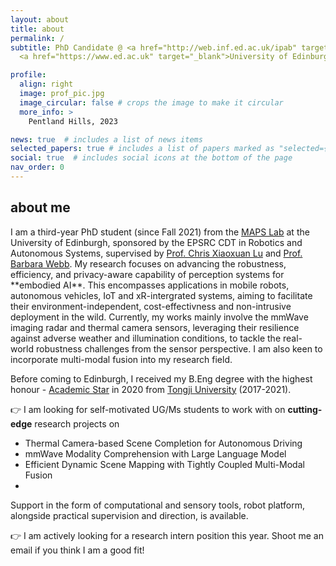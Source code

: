 ```yaml
---
layout: about
title: about
permalink: /
subtitle: PhD Candidate @ <a href="http://web.inf.ed.ac.uk/ipab" target="_blank">School of Informatics</a>, 
  <a href="https://www.ed.ac.uk" target="_blank">University of Edinburgh</a> 

profile:
  align: right
  image: prof_pic.jpg
  image_circular: false # crops the image to make it circular
  more_info: >
    Pentland Hills, 2023

news: true  # includes a list of news items
selected_papers: true # includes a list of papers marked as "selected={true}"
social: true  # includes social icons at the bottom of the page
nav_order: 0
---
```

<h2>about me</h2>
I am a third-year PhD student (since Fall 2021) from the <a href="https://maps-lab.github.io/" target="_blank">MAPS Lab</a> at the University of Edinburgh, sponsored by the EPSRC CDT in Robotics and Autonomous Systems, supervised by <a href="https://christopherlu.github.io/" target="_blank">Prof. Chris Xiaoxuan Lu</a> and <a href="https://homepages.inf.ed.ac.uk/bwebb/" target="_blank">Prof. Barbara Webb</a>. My research focuses on advancing the robustness, efficiency, and privacy-aware capability of perception systems for **embodied AI**. This encompasses applications in mobile robots, autonomous vehicles, IoT and xR-intergrated systems, aiming to facilitate their environment-independent, cost-effectivness and non-intrusive deployment in the wild. Currently, my works mainly involve the mmWave imaging radar and thermal camera sensors, leveraging their resilience against adverse weather and illumination conditions, to tackle the real-world robustness challenges from the sensor perspective. I am also keen to incorporate multi-modal fusion into my research field.

Before coming to Edinburgh, I received my B.Eng degree with the highest honour - <a href="https://news.tongji.edu.cn/info/1003/76035.htm?ivk_sa=1023197a" target="_blank" rel="noopener">Academic Star</a> in 2020 from <a href="https://en.tongji.edu.cn" target="_blank" rel="noopener">Tongji University</a> (2017-2021).

<!-- where I worked in the <a href="https://vision4robotics.github.io/" target="_blank">V4R lab</a> under the supervision of <a href="https://www.researchgate.net/profile/Changhong-Fu" target="_blank">Dr. Changhong Fu</a>. In August 2020, I visited Tsinghua University and conducted on-site research under the supervison of <a href="https://ieeexplore.ieee.org/author/38237039900" target="_blank">Dr. Geng Lu</a>.  -->
👉 I am looking for self-motivated UG/Ms students to work with on **cutting-edge** research projects on 
-  Thermal Camera-based Scene Completion for Autonomous Driving  
-  mmWave Modality Comprehension with Large Language Model
-  Efficient Dynamic Scene Mapping with Tightly Coupled Multi-Modal Fusion
-  

Support in the form of computational and sensory tools, robot platform, alongside practical supervision and direction, is available. 

👉 I am actively looking for a research intern position this year. Shoot me an email if you think I am a good fit! 
